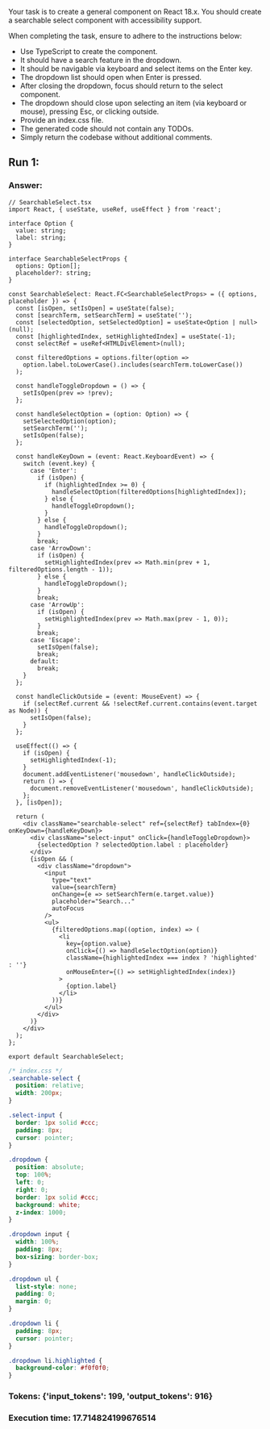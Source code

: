Your task is to create a general component on React 18.x.
You should create a searchable select component with accessibility support.

When completing the task, ensure to adhere to the instructions below:
- Use TypeScript to create the component.
- It should have a search feature in the dropdown.
- It should be navigable via keyboard and select items on the Enter key.
- The dropdown list should open when Enter is pressed.
- After closing the dropdown, focus should return to the select component.
- The dropdown should close upon selecting an item (via keyboard or mouse), pressing Esc, or clicking outside.
- Provide an index.css file.
- The generated code should not contain any TODOs.
- Simply return the codebase without additional comments.

## Run 1:
### Answer:
```tsx
// SearchableSelect.tsx
import React, { useState, useRef, useEffect } from 'react';

interface Option {
  value: string;
  label: string;
}

interface SearchableSelectProps {
  options: Option[];
  placeholder?: string;
}

const SearchableSelect: React.FC<SearchableSelectProps> = ({ options, placeholder }) => {
  const [isOpen, setIsOpen] = useState(false);
  const [searchTerm, setSearchTerm] = useState('');
  const [selectedOption, setSelectedOption] = useState<Option | null>(null);
  const [highlightedIndex, setHighlightedIndex] = useState(-1);
  const selectRef = useRef<HTMLDivElement>(null);

  const filteredOptions = options.filter(option =>
    option.label.toLowerCase().includes(searchTerm.toLowerCase())
  );

  const handleToggleDropdown = () => {
    setIsOpen(prev => !prev);
  };

  const handleSelectOption = (option: Option) => {
    setSelectedOption(option);
    setSearchTerm('');
    setIsOpen(false);
  };

  const handleKeyDown = (event: React.KeyboardEvent) => {
    switch (event.key) {
      case 'Enter':
        if (isOpen) {
          if (highlightedIndex >= 0) {
            handleSelectOption(filteredOptions[highlightedIndex]);
          } else {
            handleToggleDropdown();
          }
        } else {
          handleToggleDropdown();
        }
        break;
      case 'ArrowDown':
        if (isOpen) {
          setHighlightedIndex(prev => Math.min(prev + 1, filteredOptions.length - 1));
        } else {
          handleToggleDropdown();
        }
        break;
      case 'ArrowUp':
        if (isOpen) {
          setHighlightedIndex(prev => Math.max(prev - 1, 0));
        }
        break;
      case 'Escape':
        setIsOpen(false);
        break;
      default:
        break;
    }
  };

  const handleClickOutside = (event: MouseEvent) => {
    if (selectRef.current && !selectRef.current.contains(event.target as Node)) {
      setIsOpen(false);
    }
  };

  useEffect(() => {
    if (isOpen) {
      setHighlightedIndex(-1);
    }
    document.addEventListener('mousedown', handleClickOutside);
    return () => {
      document.removeEventListener('mousedown', handleClickOutside);
    };
  }, [isOpen]);

  return (
    <div className="searchable-select" ref={selectRef} tabIndex={0} onKeyDown={handleKeyDown}>
      <div className="select-input" onClick={handleToggleDropdown}>
        {selectedOption ? selectedOption.label : placeholder}
      </div>
      {isOpen && (
        <div className="dropdown">
          <input
            type="text"
            value={searchTerm}
            onChange={e => setSearchTerm(e.target.value)}
            placeholder="Search..."
            autoFocus
          />
          <ul>
            {filteredOptions.map((option, index) => (
              <li
                key={option.value}
                onClick={() => handleSelectOption(option)}
                className={highlightedIndex === index ? 'highlighted' : ''}
                onMouseEnter={() => setHighlightedIndex(index)}
              >
                {option.label}
              </li>
            ))}
          </ul>
        </div>
      )}
    </div>
  );
};

export default SearchableSelect;
```

```css
/* index.css */
.searchable-select {
  position: relative;
  width: 200px;
}

.select-input {
  border: 1px solid #ccc;
  padding: 8px;
  cursor: pointer;
}

.dropdown {
  position: absolute;
  top: 100%;
  left: 0;
  right: 0;
  border: 1px solid #ccc;
  background: white;
  z-index: 1000;
}

.dropdown input {
  width: 100%;
  padding: 8px;
  box-sizing: border-box;
}

.dropdown ul {
  list-style: none;
  padding: 0;
  margin: 0;
}

.dropdown li {
  padding: 8px;
  cursor: pointer;
}

.dropdown li.highlighted {
  background-color: #f0f0f0;
}
```

### Tokens: {'input_tokens': 199, 'output_tokens': 916}
### Execution time: 17.714824199676514
